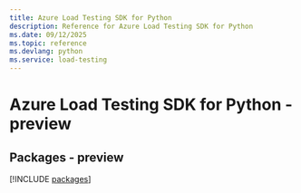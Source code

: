 ```yaml
---
title: Azure Load Testing SDK for Python
description: Reference for Azure Load Testing SDK for Python
ms.date: 09/12/2025
ms.topic: reference
ms.devlang: python
ms.service: load-testing
---
```

# Azure Load Testing SDK for Python - preview
## Packages - preview
[!INCLUDE [packages](load-testing-index.md)]